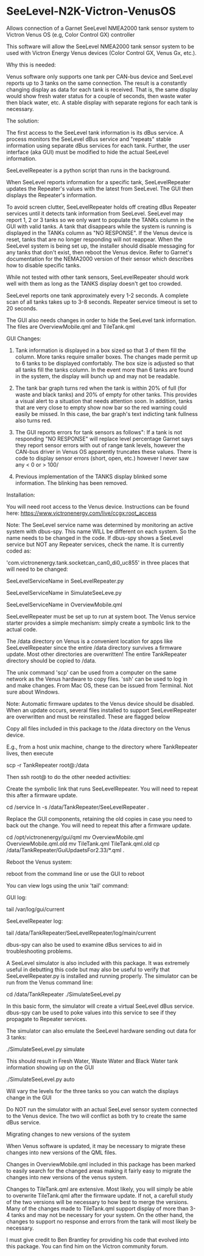 # SeeLevel-N2K-Victron-VenusOS
Allows connection of a Garnet SeeLevel NMEA2000 tank sensor system to Victron Venus OS (e.g, Color Control GX) controller

This software will allow the SeeLevel NMEA2000 tank sensor system to be used with
Victron Energy Venus devices (Color Control GX, Venus Gx, etc.).

Why this is needed:

Venus software only supports one tank per CAN-bus device and SeeLevel reports up to 3 tanks on the same connection. The result is a constantly changing display as data for each tank is received. That is, the same display would show fresh water status for a couple of seconds, then waste water then black water, etc. A stable display with separate regions for each tank is necessary.

The solution:

The first access to the SeeLevel tank information is its dBus service.
A process monitors the SeeLevel dBus service and "repeats" stable information using separate dBus services for each tank.
Further, the user interface (aka GUI) must be modified to hide the actual SeeLevel information.

SeeLevelRepeater is a python script than runs in the background.

When SeeLevel reports information for a specific tank, SeeLevelRepeater updates the Repeater's values with the latest from SeeLevel. The GUI then displays the Repeater's information.

To avoid screen clutter, SeeLevelRepeater holds off creating dBus Repeater services until it detects tank information from SeeLevel. SeeLevel may report 1, 2 or 3 tanks so we only want to populate the TANKs column in the GUI with valid tanks. A tank that disappears while the system is running is displayed in the TANKs column as "NO RESPONSE". If the Venus device is reset, tanks that are no longer responding will not reappear. When the SeeLevel system is being set up, the installer should disable messaging for any tanks that don't exist, then reboot the Venus device. Refer to Garnet's documentation for the NEMA2000 version of their sensor which describes how to disable specific tanks.

While not tested with other tank sensors, SeeLevelRepeater should work well with them as long as the TANKS display doesn't get too crowded.

SeeLevel reports one tank approximately every 1-2 seconds. A complete scan of all tanks takes up to 3-8 seconds. Repeater service timeout is set to 20 seconds.

The GUI also needs changes in order to hide the SeeLevel tank information. The files are OverviewMobile.qml and TileTank.qml 

GUI Changes:

1) Tank information is displayed in a box sized so that 3 of them fill the column. More tanks require smaller boxes. The changes made permit up to 6 tanks to be displayed comfortably. The box size is adjusted so that all tanks fill the tanks column. In the event more than 6 tanks are found in the system, the display will bunch up and may not be readable.

2) The tank bar graph turns red when the tank is within 20% of full (for waste and black tanks) and 20% of empty for other tanks. This provides a visual alert to a situation that needs attention soon. In addition, tanks that are very close to empty show now bar so the red warning could easily be missed. In this case, the bar graph's text indicting tank fullness also turns red.

4) The GUI reports errors for tank sensors as follows":
  If a tank is not responding "NO RESPONSE" will replace level percentage
  Garnet says they report sensor errors with out of range tank levels, however the CAN-bus driver in Venus OS apparently
  truncates these values. There is code to display sensor errors (short, open, etc.) however I never saw any < 0 or > 100/  

5) Previous implementation of the TANKS display blinked some information. The blinking has been removed.


Installation:

You will need root access to the Venus device. Instructions can be found here:
https://www.victronenergy.com/live/ccgx:root_access

Note: The SeeLevel service name was determined by monitoring an active system with dbus-spy. This name WILL be different on each system. So the name needs to be changed in the code. If dbus-spy shows a SeeLevel service but NOT any Repeater services, check the name. It is currently coded as:

'com.victronenergy.tank.socketcan_can0_di0_uc855' in three places that will need to be changed:

SeeLevelServiceName in SeeLevelRepeater.py

SeeLevelServiceName in SimulateSeeLeve.py

SeeLevelServiceName in OverviewMobile.qml

SeeLevelRepeater must be set up to run at system boot. The Venus service starter provides a simple mechanism: simply create a symbolic link to the actual code. 

The /data directory on Venus is a convenient location for apps like SeeLevelRepeater since the entire /data directory survives a firmware update. Most other directories are overwritten! The entire TankRepeater directory should be copied to /data.

The unix command 'scp' can be used from a computer on the same network as the Venus hardware to copy files. 'ssh' can be used to log in and make changes. From Mac OS, these can be issued from Terminal. Not sure about Windows.

Note: Automatic firmware updates to the Venus device should be disabled. When an update occurs, several files installed to support SeeLevelRepeater are overwritten and must be reinstalled. These are flagged below

Copy all files included in this package to the /data directory on the Venus device.

E.g., from a host unix machine, change to the directory where TankRepeater lives, then execute

scp -r TankRepeater root@<venus ip address>:/data

Then ssh root@<venus ip address> to do the other needed activities:

Create the symbolic link that runs SeeLevelRepeater.
You will need to repeat this after a firmware update.

cd /service
ln -s /data/TankRepeater/SeeLevelRepeater .

Replace the GUI components, retaining the old copies in case you need to back out the change. 
You will need to repeat this after a firmware update.

cd /opt/victronenergy/gui/qml
mv OverviewMobile.qml OverviewMobile.qml.old
mv TileTank.qml TileTank.qml.old
cp /data/TankRepeater/GuiUpdaetsFor2.33/*.qml .

Reboot the Venus system:

reboot from the command line or use the GUI to reboot

You can view logs using the unix 'tail' command:

GUI log:

tail /var/log/gui/current

SeeLevelRepeater log:

tail /data/TankRepeater/SeeLevelRepeater/log/main/current

dbus-spy can also be used to examine dBus services to aid in troubleshooting problems.


A SeeLevel simulator is also included with this package.
It was extremely useful in debutting this code but may also be useful to verify that SeeLevelRepeater.py is installed and running properly. The simulator can be run from the Venus command line:

cd /data/TankRepeater
./SimulateSeeLevel.py

In this basic form, the simulator will create a virtual SeeLevel dBus service. dbus-spy can be used to poke values into this service to see if they propagate to Repeater services.

The simulator can also emulate the SeeLevel hardware sending out data for 3 tanks:

./SimulateSeeLevel.py simulate

This should result in Fresh Water, Waste Water and Black Water tank information showing up on the GUI

./SimulateSeeLevel.py auto

Will vary the levels for the three tanks so you can watch the displays change in the GUI

Do NOT run the simulator with an actual SeeLevel sensor system connected to the Venus device. The two will conflict as both try to create the same dBus service.


Migrating changes to new versions of the system

When Venus software is updated, it may be necessary to migrate these changes into new versions of the QML files. 

Changes in OverviewMobile.qml included in this package has been marked to easily search for the changed areas making it fairly easy to migrate the changes into new versions of the venus system.

Changes to TileTank.qml are extensive. Most likely, you will simply be able to overwrite TileTank.qml after the firmware update. If not, a carefull study of the two versions will be necessary to how best to merge the versions. Many of the changes made to TileTank.qml support display of more than 3-4 tanks and may not be necessary for your system. On the other hand, the changes to support no response and errors from the tank will most likely be necessary.


I must give credit to Ben Brantley for providing his code that evolved into this package. You can find him on the Victron community forum.

